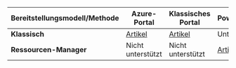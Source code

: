 | **Bereitstellungsmodell/Methode** | **Azure-Portal** | **Klassisches Portal** | **PowerShell** |
| --- | --- | --- | --- |
| **Klassisch** |[Artikel](../articles/vpn-gateway/vpn-gateway-howto-point-to-site-classic-azure-portal.md) |[Artikel](../articles/vpn-gateway/point-to-site-create.md) |Unterstützt |
| **Ressourcen-Manager** |Nicht unterstützt |Nicht unterstützt |[Artikel](../articles/vpn-gateway/vpn-gateway-howto-point-to-site-rm-ps.md) |

<!--HONumber=Oct16_HO2-->


